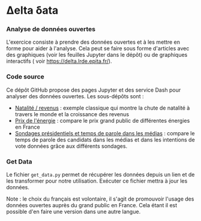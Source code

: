 # Δelta δata

### Analyse de données ouvertes

L'exercice consiste à prendre des données ouvertes et à les mettre en forme pour aider à l'analyse. Cela peut se faire
sous forme d'articles avec des graphiques (voir les feuilles Jupyter dans le dépôt) ou de graphiques interactifs (
voir  https://delta.lrde.epita.fr/).

### Code source

Ce dépôt GitHub propose des pages Jupyter et des service Dash pour analyser des données ouvertes. Les sous-dépôts sont :

* [Natalité / revenus](https://github.com/oricou/delta/tree/main/population) : exemple classique qui montre la chute de
  natalité à travers le monde et la croissance des revenus
* [Prix de l'énergie](https://github.com/oricou/delta/tree/main/energies) : compare le prix grand public de différentes
  énergies en France
* [Sondages présidentiels et temps de parole dans les médias](https://github.com/nsppolls/nsppolls/blob/master/presidentielle.csv) :
  compare le temps de parole des candidats dans les médias et dans les intentions de vote données grâce aux différents
  sondages.

### Get Data

Le fichier `get_data.py` permet de récupérer les données depuis un lien et de les transformer pour notre utilisation.
Exécuter ce fichier mettra à jour les données.


Note : le choix du français est volontaire, il s'agit de promouvoir l'usage
des données ouvertes auprès du grand public en France. Cela étant il
est possible d'en faire une version dans une autre langue.
